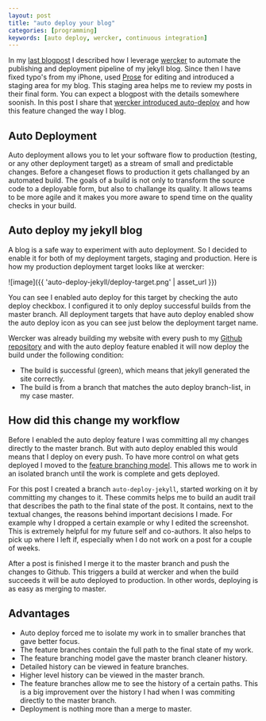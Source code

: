 ```yaml
---
layout: post
title: "auto deploy your blog"
categories: [programming]
keywords: [auto deploy, wercker, continuous integration]
---
```


In my [last blogpost](/blog/2013/05/27/simplify-your-jekyll-publishing-process-with-wercker/) I described how I leverage [wercker](https://app.wercker.com/project/bykey/c38587366b136b180eb7108c9c250cdc) to automate the publishing and deployment pipeline of my jekyll blog. Since then I have fixed typo's from my iPhone, used [Prose](http://prose.io/) for editing and introduced a staging area for my blog. This staging area helps me to review my posts in their final form. You can expect a blogpost with the details somewhere soonish. In this post I share that [wercker introduced auto-deploy](http://blog.wercker.com/2013/06/05/Autodeployment.html) and how this feature changed the way I blog.

## Auto Deployment

Auto deployment allows you to let your software flow to production (testing, or any other deployment target) as a stream of small and predictable changes. Before a changeset flows to production it gets challanged by an automated build. The goals of a build is not only to transform the source code to a deployable form, but also to challange its quality. It allows teams to be more agile and it makes you more aware to spend time on the quality checks in your build.

## Auto deploy my jekyll blog

A blog is a safe way to experiment with auto deployment. So I decided to enable it for both of my deployment targets, staging and production. Here is how my production deployment target looks like at wercker:

![image]({{ 'auto-deploy-jekyll/deploy-target.png' | asset_url }})

You can see I enabled auto deploy for this target by checking the auto deploy checkbox. I configured it to only deploy successful builds from the master branch.
All deployment targets that have auto deploy enabled show the auto deploy icon as you can see just below the deployment target name.

Wercker was already building my website with every push to my [Github repository](https://github.com/pjvds/born2code.net) and with the auto deploy feature enabled it will now deploy the build under the following condition:

* The build is successful (green), which means that jekyll generated the site correctly.
* The build is from a branch that matches the auto deploy branch-list, in my case master.

## How did this change my workflow

Before I enabled the auto deploy feature I was committing all my changes directly to the master branch. But with auto deploy enabled this would means that I deploy on every push. To have more control on what gets deployed I moved to the [feature branching model](http://nvie.com/posts/a-successful-git-branching-model/). This allows me to work in an isolated branch until the work is complete and gets deployed.

For this post I created a branch `auto-deploy-jekyll`, started working on it by committing my changes to it. These commits helps me to build an audit trail that describes the path to the final state of the post. It contains, next to the textual changes, the reasons behind important decisions I made. For example why I dropped a certain example or why I edited the screenshot. This is extremely helpful for my future self and co-authors. It also helps to pick up where I left if, especially when I do not work on a post for a couple of weeks.

After a post is finished I merge it to the master branch and push the changes to Github. This triggers a build at wercker and when the build succeeds it will be auto deployed to production. In other words, deploying is as easy as merging to master.

## Advantages

* Auto deploy forced me to isolate my work in to smaller branches that gave better focus.
* The feature branches contain the full path to the final state of my work.
* The feature branching model gave the master branch cleaner history.
* Detailed history can be viewed in feature branches.
* Higher level history can be viewed in the master branch.
* The feature branches allow me to see the history of a certain paths. This is a big improvement over the history I had when I was commiting directly to the master branch.
* Deployment is nothing more than a merge to master.
